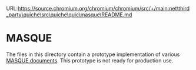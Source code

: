 URL:https://source.chromium.org/chromium/chromium/src/+/main:net\third_party\quiche\src\quiche\quic\masque\README.md
# MASQUE

The files in this directory contain a prototype implementation of various
[MASQUE documents](https://datatracker.ietf.org/wg/masque/documents/). This
prototype is not ready for production use.
